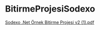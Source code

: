 # BitirmeProjesiSodexo

[Sodexo .Net Örnek Bitirme Projesi v2 (1).pdf](https://github.com/Semra4141/BitirmeProjesiSodexo/files/8022593/Sodexo.Net.Ornek.Bitirme.Projesi.v2.1.pdf)
